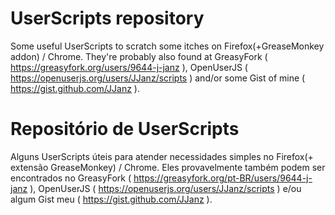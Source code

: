 # UserScripts repository
Some useful UserScripts to scratch some itches on Firefox(+GreaseMonkey addon) / Chrome. They're probably also found at GreasyFork ( https://greasyfork.org/users/9644-j-janz ), OpenUserJS ( https://openuserjs.org/users/JJanz/scripts ) and/or some Gist of mine ( https://gist.github.com/JJanz ).

# Repositório de UserScripts
Alguns UserScripts úteis para atender necessidades simples no Firefox(+ extensão GreaseMonkey) / Chrome. Eles provavelmente também podem ser encontrados no GreasyFork ( https://greasyfork.org/pt-BR/users/9644-j-janz ), OpenUserJS ( https://openuserjs.org/users/JJanz/scripts ) e/ou algum Gist meu ( https://gist.github.com/JJanz ).
